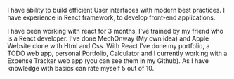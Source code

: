 I have ability to build efficient User interfaces with modern best practices. I have experience in React framework, to develop front-end applications.



I have been working with react for 3 months, I've trained by my friend who is a React developer. I've done MechOnway (My own idea) and Apple Website clone with Html and Css. With React I've done my portfolio, a TODO web app, personal Portfolio, Calculator and I currently working with a Expense Tracker web app (you can see them in my Github). As I have knowledge with basics can rate myself 5 out of 10.